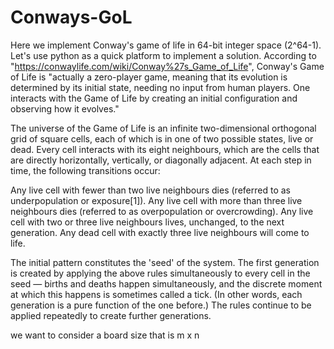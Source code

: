 # Conways-GoL

Here we implement Conway's game of life in 64-bit integer space (2^64-1). Let's use python as a quick platform to implement a solution. According to "https://conwaylife.com/wiki/Conway%27s_Game_of_Life", Conway's Game of Life is "actually a zero-player game, meaning that its evolution is determined by its initial state, needing no input from human players. One interacts with the Game of Life by creating an initial configuration and observing how it evolves."

The universe of the Game of Life is an infinite two-dimensional orthogonal grid of square cells, each of which is in one of two possible states, live or dead. Every cell interacts with its eight neighbours, which are the cells that are directly horizontally, vertically, or diagonally adjacent. At each step in time, the following transitions occur:

Any live cell with fewer than two live neighbours dies (referred to as underpopulation or exposure[1]).
Any live cell with more than three live neighbours dies (referred to as overpopulation or overcrowding).
Any live cell with two or three live neighbours lives, unchanged, to the next generation.
Any dead cell with exactly three live neighbours will come to life.

The initial pattern constitutes the 'seed' of the system. The first generation is created by applying the above rules simultaneously to every cell in the seed — births and deaths happen simultaneously, and the discrete moment at which this happens is sometimes called a tick. (In other words, each generation is a pure function of the one before.) The rules continue to be applied repeatedly to create further generations.

we want to consider a board size that is m x n